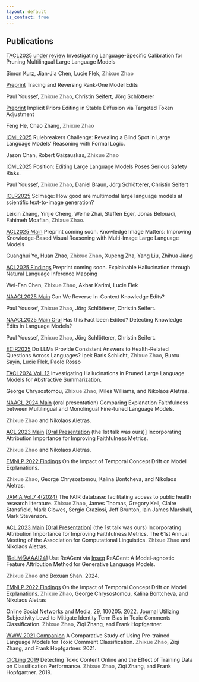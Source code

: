 ```yaml
---
layout: default
is_contact: true
---
```




## Publications

[TACL2025 under review](https://arxiv.org/pdf/2408.14398) Investigating Language-Specific Calibration for Pruning Multilingual Large Language Models

Simon Kurz, Jian-Jia Chen, Lucie Flek, **<span style="color:grey">Zhixue Zhao</span>**

[Preprint](https://arxiv.org/pdf/2505.20819?) Tracing and Reversing Rank-One Model Edits

Paul Youssef, **<span style="color:grey">Zhixue Zhao</span>**, Christin Seifert, Jörg Schlötterer

[Preprint](https://arxiv.org/pdf/2412.03400) Implicit Priors Editing in Stable Diffusion via Targeted Token
Adjustment 

Feng He, Chao Zhang, **<span style="color:grey">Zhixue Zhao</span>**

[ICML2025](https://icml.cc/virtual/2025/poster/40144) Rulebreakers Challenge: Revealing a Blind Spot in Large Language Models’ Reasoning with Formal Logic.

Jason Chan, Robert Gaizauskas, **<span style="color:grey">Zhixue Zhao</span>**


[ICML2025](https://arxiv.org/pdf/2502.02958) Position: Editing Large Language Models Poses Serious Safety Risks. 

Paul Youssef, **<span style="color:grey">Zhixue Zhao</span>**, Daniel Braun, Jörg Schlötterer, Christin Seifert


[ICLR2025](https://iclr.cc/virtual/2025/poster/27964) ScImage: How good are multimodal large language models at scientific text-to-image generation? 

Leixin Zhang, Yinjie Cheng, Weihe Zhai, Steffen Eger, Jonas Belouadi, Fahimeh Moafian, **<span style="color:grey">Zhixue Zhao</span>**. 


[ACL2025 Main](https://2025.aclweb.org/) Preprint coming soon. Knowledge Image Matters: Improving Knowledge-Based Visual Reasoning with Multi-Image Large Language Models

Guanghui Ye, Huan Zhao, **<span style="color:grey">Zhixue Zhao</span>**, Xupeng Zha, Yang Liu, Zhihua Jiang


[ACL2025 Findings](https://2025.aclweb.org/) Preprint coming soon. Explainable Hallucination through Natural Language Inference Mapping

Wei-Fan Chen, **<span style="color:grey">Zhixue Zhao</span>**, Akbar Karimi, Lucie Flek


[NAACL2025 Main](https://arxiv.org/pdf/2410.12586) Can We Reverse In-Context Knowledge Edits?

Paul Youssef, **<span style="color:grey">Zhixue Zhao</span>**, Jörg Schlötterer, Christin Seifert. 


[NAACL2025 Main Oral](https://arxiv.org/pdf/2405.02765) Has this Fact been Edited? Detecting Knowledge Edits in Language Models?

Paul Youssef, **<span style="color:grey">Zhixue Zhao</span>**, Jörg Schlötterer, Christin Seifert. 

[ECIR2025](https://link.springer.com/chapter/10.1007/978-3-031-88714-7_30) Do LLMs Provide Consistent Answers to Health-Related Questions Across Languages? 
Ipek Baris Schlicht, **<span style="color:grey">Zhixue Zhao</span>**, Burcu Sayin, Lucie Flek, Paolo Rosso 

[TACL2024 Vol. 12](https://transacl.org/index.php/tacl/article/view/6271) Investigating Hallucinations in Pruned Large Language Models for Abstractive Summarization.  

George Chrysostomou, **<span style="color:grey">Zhixue Zhao</span>**, Miles Williams, and Nikolaos Aletras. 


[NAACL 2024 Main](https://arxiv.org/pdf/2403.12809) (oral presentation) Comparing Explanation Faithfulness between Multilingual and Monolingual Fine-tuned Language Models. 

**<span style="color:grey">Zhixue Zhao</span>** and Nikolaos Aletras.

[ACL 2023 Main](https://aclanthology.org/2023.acl-long.261/)
[[Oral Presentation](https://us06web.zoom.us/rec/play/TisLvdRrfqNRYts4y0A6wJeoV2H6kL2eRywX7Jl_wGUxBVO_n_HoIfVi1lhO0OK1sUw-gDjFpHuuDz6o.-zDGXXlaq7nOwrW7?canPlayFromShare=true&from=share_recording_detail&continueMode=true&componentName=rec-play&originRequestUrl=https%3A%2F%2Fus06web.zoom.us%2Frec%2Fshare%2Fc0BepePE3QACrdQQpFnEISDmrUSvV5T7XwJcW1TN0jkGEvVMutm55KeLx9eKWXH4.R0SYaV552qVO0sfV) (the 1st talk was ours)] Incorporating Attribution Importance for Improving Faithfulness Metrics.

**<span style="color:grey">Zhixue Zhao</span>** and Nikolaos Aletras.


[EMNLP 2022 Findings](https://aclanthology.org/2022.findings-emnlp.298/) On the Impact of Temporal Concept Drift on Model Explanations. 

**<span style="color:grey">Zhixue Zhao</span>**, George Chrysostomou, Kalina Bontcheva, and Nikolaos Aletras.


[JAMIA Vol.7 4(2024)](https://doi.org/10.1093/jamiaopen/ooae139) The FAIR database: facilitating access to public health research literature. 
**<span style="color:grey">Zhixue Zhao</span>**, James Thomas, Gregory Kell, Claire Stansfield, Mark Clowes, Sergio Graziosi, Jeff Brunton, Iain James Marshall, Mark Stevenson. 


[ACL 2023 Main](https://aclanthology.org/2023.acl-long.261/)
[[Oral Presentation](https://us06web.zoom.us/rec/play/TisLvdRrfqNRYts4y0A6wJeoV2H6kL2eRywX7Jl_wGUxBVO_n_HoIfVi1lhO0OK1sUw-gDjFpHuuDz6o.-zDGXXlaq7nOwrW7?canPlayFromShare=true&from=share_recording_detail&continueMode=true&componentName=rec-play&originRequestUrl=https%3A%2F%2Fus06web.zoom.us%2Frec%2Fshare%2Fc0BepePE3QACrdQQpFnEISDmrUSvV5T7XwJcW1TN0jkGEvVMutm55KeLx9eKWXH4.R0SYaV552qVO0sfV)] (the 1st talk was ours) Incorporating Attribution Importance for Improving Faithfulness Metrics. The 61st Annual Meeting of the Association for Computational Linguistics.
**<span style="color:grey">Zhixue Zhao</span>** and Nikolaos Aletras. 


[[ReLM@AAAI24](https://arxiv.org/pdf/2402.00794)] Use ReAGent via [Inseq](https://inseq.org/en/latest/main_classes/feature_attribution.html#inseq.attr.feat.ReagentAttribution) ReAGent: A Model-agnostic Feature Attribution Method for Generative Language Models. 

**<span style="color:grey">Zhixue Zhao</span>** and Boxuan Shan. 2024. 

[EMNLP 2022 Findings](https://aclanthology.org/2022.findings-emnlp.298/) On the Impact of Temporal Concept Drift on Model Explanations.
**<span style="color:grey">Zhixue Zhao</span>**, George Chrysostomou, Kalina Bontcheva, and Nikolaos Aletras


Online Social Networks and Media, 29, 100205. 2022. [Journal](https://www.sciencedirect.com/science/article/abs/pii/S246869642200009X) Utilizing Subjectivity Level to Mitigate Identity Term Bias in Toxic Comments Classification. 
**<span style="color:grey">Zhixue Zhao</span>**, Ziqi Zhang, and Frank Hopfgartner.  


[WWW 2021 Companion](https://dl.acm.org/doi/abs/10.1145/3442442.3452313#:~:text=Our%20results%20show%20that%2C%20Out,such%20as%20CNN%20and%20BiLSTM.) A Comparative Study of Using Pre-trained Language Models for Toxic Comment Classification.
**<span style="color:grey">Zhixue Zhao</span>**, Ziqi Zhang, and Frank Hopfgartner. 2021. 


[CICLing 2019](https://easychair.org/publications/preprint/XGmR) Detecting Toxic Content Online and the Effect of Training Data on Classification Performance. 
**<span style="color:grey">Zhixue Zhao</span>**, Ziqi Zhang, and Frank Hopfgartner. 2019. 
